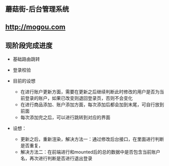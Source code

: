 ## 蘑菇街-后台管理系统

## http://mogou.com

## 现阶段完成进度
* 基础路由跳转
* 登录校验

* 目前的设想
    * 在进行账户更新方面，需要在更新之后继续判断此时修改的用户是否为当前登录的账户，如果已改变则退回登录页，否则不会变化
    * 在进行商品添加、账户添加方面，每次添加后都会加到末尾，可自行放到前面
    * 每次添加完之后，可以进行跳转到对应的界面
* 设想：
    * 更新之后，重新渲染，解决方法一：通过修改后台接口，在里面进行判断是否重复，
    * 解决方法二：在前端进行和mounted后的总的数据中是否包含当前账户名，再次进行判断是否进行退出登录
    